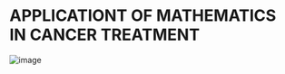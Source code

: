 # APPLICATIONT OF MATHEMATICS IN CANCER  TREATMENT 
![image](https://github.com/sugam1409/MATHEMATICS-IN-CANCER--TREATMENT-/assets/108719999/9cb1d75c-0b93-446f-a901-5f544e7ab326)
